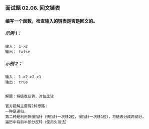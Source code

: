 ### 面试题 02.06. 回文链表

#### 编写一个函数，检查输入的链表是否是回文的。

##### 示例 1：
```text
输入： 1->2
输出： false 
```

##### 示例 2：
```text
输入： 1->2->2->1
输出： true  
```


```text

解题：将链表反转，对位比较

官方题解主要有2种思路：
一种是递归，
第二种是利用快慢指针（快指针一次移2位，慢指针一次移1位），将链表分成两部分，
遍历中将前半部分反转（使用头插法）


```